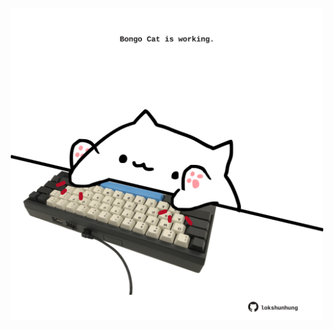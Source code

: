 <!-- built at 30/07/2024, 24:01:28 UTC -->
<p align="center">
  <img width="500" height="500" src="./ReadmeImage.svg">
</p>
